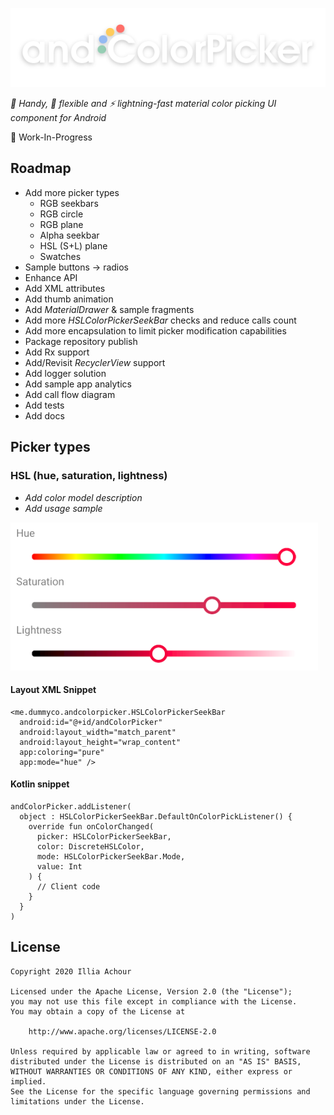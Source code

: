 ![](github/logo.png)

*:avocado: Handy, :snake: flexible and :zap: lightning-fast material color picking UI component for Android*

:speech_balloon: Work-In-Progress
## Roadmap

- Add more picker types
    - RGB seekbars
    - RGB circle
    - RGB plane
    - Alpha seekbar
    - HSL (S+L) plane
    - Swatches
- Sample buttons -> radios
- Enhance API
- Add XML attributes
- Add thumb animation
- Add *MaterialDrawer* & sample fragments
- Add more *HSLColorPickerSeekBar* checks and reduce calls count
- Add more encapsulation to limit picker modification capabilities
- Package repository publish
- Add Rx support
- Add/Revisit *RecyclerView* support
- Add logger solution
- Add sample app analytics
- Add call flow diagram
- Add tests
- Add docs

## Picker types

### HSL (hue, saturation, lightness)

- *Add color model description*
- *Add usage sample*

![](github/type_hsl.png)

#### Layout XML Snippet
```
<me.dummyco.andcolorpicker.HSLColorPickerSeekBar
  android:id="@+id/andColorPicker"
  android:layout_width="match_parent"
  android:layout_height="wrap_content"
  app:coloring="pure"
  app:mode="hue" />
```

#### Kotlin snippet
```
andColorPicker.addListener(
  object : HSLColorPickerSeekBar.DefaultOnColorPickListener() {
    override fun onColorChanged(
      picker: HSLColorPickerSeekBar,
      color: DiscreteHSLColor,
      mode: HSLColorPickerSeekBar.Mode,
      value: Int
    ) {
      // Client code
    }
  }
)
```

## License

```
Copyright 2020 Illia Achour

Licensed under the Apache License, Version 2.0 (the "License");
you may not use this file except in compliance with the License.
You may obtain a copy of the License at

    http://www.apache.org/licenses/LICENSE-2.0

Unless required by applicable law or agreed to in writing, software
distributed under the License is distributed on an "AS IS" BASIS,
WITHOUT WARRANTIES OR CONDITIONS OF ANY KIND, either express or implied.
See the License for the specific language governing permissions and
limitations under the License.
```

